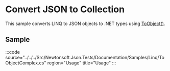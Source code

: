 ﻿# Convert JSON to Collection

This sample converts LINQ to JSON objects to .NET types using [ToObject<T>()](/api/newtonsoft/json/linq/jtoken/#method-toobject).


## Sample

:::code source="../../../Src/Newtonsoft.Json.Tests/Documentation/Samples/Linq/ToObjectComplex.cs" region="Usage" title="Usage" :::

